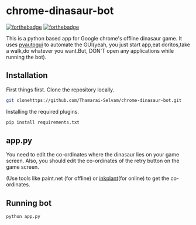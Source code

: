 # chrome-dinasaur-bot
[![forthebadge](https://forthebadge.com/images/badges/made-with-python.svg)](https://www.python.org/)
[![forthebadge](https://forthebadge.com/images/badges/check-it-out.svg)](https://github.com/Thamarai-Selvam/chrome-dinasaur-bot)

 This is a python based app for Google chrome's offline dinasaur game.
It uses [pyautogui](https://pyautogui.readthedocs.io/en/latest/) to automate the GUI(yeah, you just start app,eat doritos,take a walk,do whatever you want.But, DON'T open any applications while running the bot).

## Installation

 First things first.
   Clone the repository locally.
   ```sh
   git clonehttps://github.com/Thamarai-Selvam/chrome-dinasaur-bot.git
   ``` 
    
 Installing the required plugins.
   ```sh
   pip install requirements.txt
   ```
   
## app.py
 You need to edit the co-ordinates where the dinasaur lies on your game screen.
 Also, you should edit the co-ordinates of the retry button on the game screen.
 
 (Use tools like paint.net (for offline) or [inkplant](https://inkplant.com/tools/image-coordinates)(for online) to get the co-ordinates.
 
## Running bot

   ```sh
   python app.py
   ```
      
